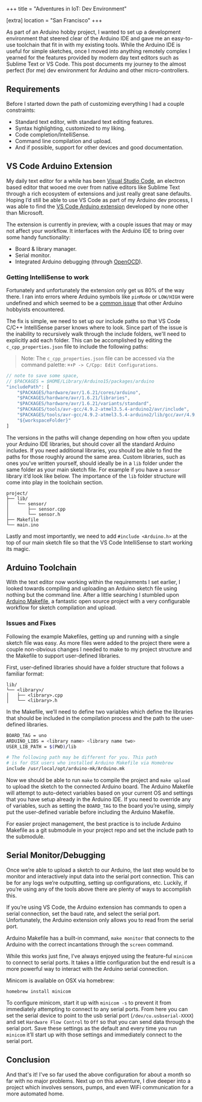 +++
title = "Adventures in IoT: Dev Environment"

[extra]
location = "San Francisco"
+++

As part of an Arduino hobby project, I wanted to set up a development
environment that steered clear of the Arduino IDE and gave me an
easy-to-use toolchain that fit in with my existing tools. While the Arduino
IDE is useful for simple sketches, once I moved into anything remotely
complex I yearned for the features provided by modern day text editors such
as Sublime Text or VS Code. This post documents my journey to the almost
perfect (for me) dev environment for Arduino and other micro-controllers.

<!-- more -->

## Requirements

Before I started down the path of customizing everything I had a couple
constraints:

* Standard text editor, with standard text editing features.
* Syntax highlighting, customized to my liking.
* Code completion/IntelliSense.
* Command line compilation and upload.
* And if possible, support for other devices and good documentation.


## VS Code Arduino Extension

My daily text editor for a while has been [Visual Studio Code][vscode], an
electron based editor that wooed me over from native editors like Sublime
Text through a rich ecosystem of extensions and just really great sane
defaults. Hoping I’d still be able to use VS Code as part of my Arduino dev
process, I was able to find the [VS Code Arduino extension][vscode-ext]
developed by none other than Microsoft.

The extension is currently in preview, with a couple issues that may or may
not affect your workflow. It interfaces with the Arduino IDE to bring over
some handy functionality:

* Board & library manager.
* Serial monitor.
* Integrated Arduino debugging (through [OpenOCD][openocd]).

[openocd]: http://openocd.org
[vscode]: https://code.visualstudio.com
[vscode-ext]: https://github.com/Microsoft/vscode-arduino


### Getting IntelliSense to work

Fortunately and unfortunately the extension only get us 80% of the way
there. I ran into errors where Arduino symbols like `pinMode` or `LOW/HIGH`
were undefined and which seemed to be a [common issue][ext-issue] that
other Arduino hobbyists encountered.

The fix is simple, we need to set up our include paths so that VS Code
C/C++ IntelliSense parser knows where to look. Since part of the issue is
the inability to recursively walk through the include folders, we'll need
to explicitly add each folder. This can be accomplished by editing the
`c_cpp_properties.json` file to include the following paths:

> Note: The `c_cpp_properties.json` file can be accessed via the command
> palette: `⌘⬆P -> C/Cpp: Edit Configurations`.

``` javascript
// note to save some space,
// $PACKAGES = $HOME/Library/Arduino15/packages/arduino
"includePath": [
    "$PACKAGES/hardware/avr/1.6.21/cores/arduino",
    "$PACKAGES/hardware/avr/1.6.21/libraries",
    "$PACKAGES/hardware/avr/1.6.21/variants/standard",
    "$PACKAGES/tools/avr-gcc/4.9.2-atmel3.5.4-arduino2/avr/include",
    "$PACKAGES/tools/avr-gcc/4.9.2-atmel3.5.4-arduino2/lib/gcc/avr/4.9.2/include",
    "${workspaceFolder}"
]
```

The versions in the paths will change depending on how often you update
your Arduino IDE libraries, but should cover all the standard Arduino
includes. If you need additional libraries, you should be able to find the
paths for those roughly around the same area. Custom libraries, such as
ones you’ve written yourself, should ideally be in a `lib` folder under
the same folder as your main sketch file. For example if you have a
`sensor` library it’d look like below. The importance of the `lib` folder
structure will come into play in the toolchain section.

```
project/
├── lib/
│   └── sensor/
│       ├── sensor.cpp
│       └── sensor.h
├── Makefile
└── main.ino
```

Lastly and most importantly, we need to add `#include <Arduino.h>` at the
top of our main sketch file so that the VS Code IntelliSense to start
working its magic.

[ext-issue]: https://github.com/Microsoft/vscode-arduino/issues/438


## Arduino Toolchain

With the text editor now working within the requirements I set earlier, I
looked towards compiling and uploading an Arduino sketch file using nothing
but the command line. After a little searching I stumbled upon
[Arduino Makefile][makefile], a fantastic open source project with a very
configurable workflow for sketch compilation and upload.

[makefile]: https://github.com/sudar/Arduino-Makefile


### Issues and Fixes

Following the example Makefiles, getting up and running with a single
sketch file was easy. As more files were added to the project there
were a couple non-obvious changes I needed to make to my project structure
and the Makefile to support user-defined libraries.

First, user-defined libraries should have a folder structure that follows a
familiar format:

```
lib/
└── <library>/
│   ├── <library>.cpp
│   └── <library>.h
```

In the Makefile, we’ll need to define two variables which define the
libraries that should be included in the compilation process and the path
to the user-defined libraries.

``` bash
BOARD_TAG = uno
ARDUINO_LIBS = <library name> <library name two>
USER_LIB_PATH = $(PWD)/lib

# The following path may be different for you. This path
# is for OSX users who installed Arduino Makefile via Homebrew
include /usr/local/opt/arduino-mk/Arduino.mk
```

Now we should be able to run `make`  to compile the project and `make
upload` to upload the sketch to the connected Arduino board. The Arduino
Makefile will attempt to auto-detect variables based on your current OS and
settings that you have setup already in the Arduino IDE. If you need to
override any of variables, such as setting the `BOARD_TAG` to the board
you’re using, simply put the user-defined variable before including the
Arduino Makefile.

For easier project management, the best practice is to include Arduino
Makefile as a git submodule in your project repo and set the include path
to the submodule.


## Serial Monitor/Debugging

Once we’re able to upload a sketch to our Arduino, the last step would be
to monitor and interactively input data into the serial port connection.
This can be for any logs we’re outputting, setting up configurations, etc.
Luckily, if you’re using any of the tools above there are plenty of ways to
accomplish this.

If you’re using VS Code, the Arduino extension has commands to open a
serial connection, set the baud rate, and select the serial port.
Unfortunately, the Arduino extension only allows you to read from the
serial port.

Arduino Makefile has a built-in command, `make monitor` that connects to
the Arduino with the correct incantations through the `screen` command.

While this works just fine, I’ve always enjoyed using the feature-ful
`minicom` to connect to serial ports. It takes a little configuration but
the end result is a more powerful way to interact with the Arduino serial
connection.

Minicom is available on OSX via homebrew:

```
homebrew install minicom
```

To configure minicom, start it up with `minicom -s` to prevent it from
immediately attempting to connect to any serial ports.  From here you can
set the serial device to point to the usb serial port
(`/dev/cu.usbserial-XXXX`) and set `Hardware Flow Control` to `Off` so that
you can send data through the serial port. Save these settings as the default
and every time you run `minicom` it’ll start up with those settings and
immediately connect to the serial port.


## Conclusion

And that's it! I've so far used the above configuration for about a month
so far with no major problems. Next up on this adventure, I dive deeper
into a project which involves sensors, pumps, and even WiFi communication
for a more automated home.
